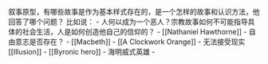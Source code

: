 
叙事原型，有哪些故事是作为基本样式存在的，是一个怎样的故事和认识方法，他回答了哪个问题？
比如说：
	- 人何以成为一个恶人？宗教故事如何不可能指导具体的社会生活，人是如何创造他自己的信仰的？
		- [[Nathaniel Hawthorne]]
	- 自由意志是否存在？
		- [[Macbeth]]
		- [[A Clockwork Orange]]
	- 无法接受现实[[Illusion]]
	- [[Byronic hero]]
	- 海明威式英雄
	- 